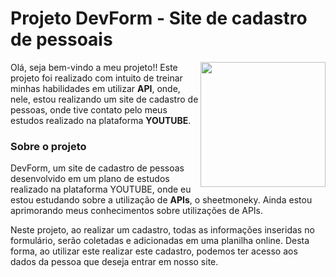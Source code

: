 # Projeto DevForm - Site de cadastro de pessoais
<img align="right" height="200" src="https://cdn.discordapp.com/attachments/941077393697800203/977983459261825064/geraldo-junior.png">

Olá, seja bem-vindo a meu projeto!! Este projeto foi realizado com intuito de treinar minhas habilidades em utilizar **API**, onde, nele, estou realizando um site de cadastro de pessoas, onde tive contato pelo meus estudos realizado na plataforma **YOUTUBE**.<br>

### Sobre o projeto

DevForm, um site de cadastro de pessoas desenvolvido em um plano de estudos realizado na plataforma YOUTUBE, onde eu estou estudando sobre a utilização de **APIs**, o sheetmoneky. Ainda estou aprimorando meus conhecimentos sobre utilizações de APIs.

Neste projeto, ao realizar um cadastro, todas as informações inseridas no formulário, serão coletadas e adicionadas em uma planilha online. Desta forma, ao utilizar este realizar este cadastro, podemos ter acesso aos dados da pessoa que deseja entrar em nosso site.
